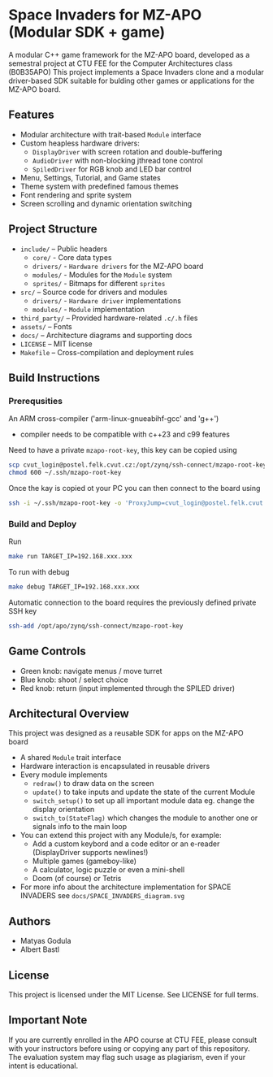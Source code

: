 # Space Invaders for MZ-APO (Modular SDK + game)

A modular C++ game framework for the MZ-APO board, developed as a semestral project at CTU FEE for the Computer Architectures class (B0B35APO)
This project implements a Space Invaders clone and a modular driver-based SDK suitable for bulding other games or applications for the MZ-APO board.


## Features

- Modular architecture with trait-based `Module` interface
- Custom heapless hardware drivers:
  - `DisplayDriver` with screen rotation and double-buffering
  - `AudioDriver` with non-blocking jthread tone control
  - `SpiledDriver` for RGB knob and LED bar control
- Menu, Settings, Tutorial, and Game states
- Theme system with predefined famous themes
- Font rendering and sprite system
- Screen scrolling and dynamic orientation switching


## Project Structure

- `include/` – Public headers
  - `core/` - Core data types
  - `drivers/` - `Hardware drivers` for the MZ-APO board
  - `modules/` - Modules for the `Module` system
  - `sprites/` - Bitmaps for different `sprites`
- `src/` – Source code for drivers and modules
  - `drivers/` - `Hardware driver` implementations
  - `modules/` - `Module` implementation
- `third_party/` – Provided hardware-related `.c/.h` files
- `assets/` – Fonts
- `docs/` – Architecture diagrams and supporting docs
- `LICENSE` – MIT license
- `Makefile` – Cross-compilation and deployment rules


## Build Instructions

### Prerequsities
An ARM cross-compiler ('arm-linux-gnueabihf-gcc' and 'g++')
 - compiler needs to be compatible with c++23 and c99 features

Need to have a private `mzapo-root-key`, this key can be copied using
```bash
scp cvut_login@postel.felk.cvut.cz:/opt/zynq/ssh-connect/mzapo-root-key ~/.ssh/
chmod 600 ~/.ssh/mzapo-root-key
```

Once the kay is copied ot your PC you can then connect to the board using
```bash
ssh -i ~/.ssh/mzapo-root-key -o 'ProxyJump=cvut_login@postel.felk.cvut.cz' root@192.168.223.xxx
```

### Build and Deploy

Run
```bash
make run TARGET_IP=192.168.xxx.xxx
```

To run with debug
```bash
make debug TARGET_IP=192.168.xxx.xxx
```

Automatic connection to the board requires the previously defined private SSH key
```bash
ssh-add /opt/apo/zynq/ssh-connect/mzapo-root-key
```


## Game Controls

- Green knob: navigate menus / move turret
- Blue knob: shoot / select choice
- Red knob: return
(input implemented through the SPILED driver)


## Architectural Overview

This project was designed as a reusable SDK for apps on the MZ-APO board
- A shared `Module` trait interface
- Hardware interaction is encapsulated in reusable drivers
- Every module implements 
  - `redraw()` to draw data on the screen
  - `update()` to take inputs and update the state of the current Module
  - `switch_setup()` to set up all important module data eg. change the display orientation
  - `switch_to(StateFlag)` which changes the module to another one or signals info to the main loop
- You can extend this project with any Module/s, for example:
  - Add a custom keybord and a code editor or an e-reader (DisplayDriver supports newlines!)
  - Multiple games (gameboy-like)
  - A calculator, logic puzzle or even a mini-shell
  - Doom (of course) or Tetris
- For more info about the architecture implementation for SPACE INVADERS see `docs/SPACE_INVADERS_diagram.svg`


## Authors

- Matyas Godula
- Albert Bastl


## License

This project is licensed under the MIT License. See LICENSE for full terms.

## Important Note

If you are currently enrolled in the APO course at CTU FEE, please consult with your instructors before using or copying any part of this repository. The evaluation system may flag such usage as plagiarism, even if your intent is educational.